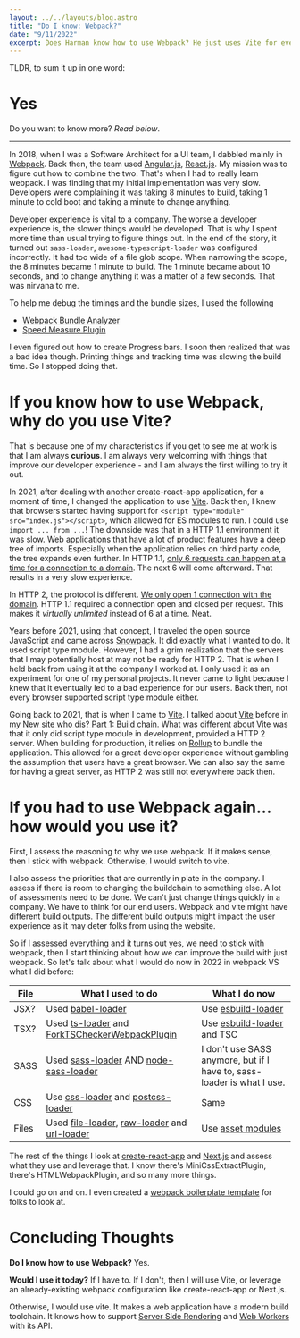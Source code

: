 ```yaml
---
layout: ../../layouts/blog.astro
title: "Do I know: Webpack?"
date: "9/11/2022"
excerpt: Does Harman know how to use Webpack? He just uses Vite for everything.
---
```


TLDR, to sum it up in one word:

# Yes

Do you want to know more? _Read below_.

---

In 2018, when I was a Software Architect for a UI team, I dabbled mainly in [Webpack](https://webpack.js.org/). Back then, the team used [Angular.js](https://angularjs.org/), [React.js](https://reactjs.org/). My mission was to figure out how to combine the two. That's when I had to really learn webpack. I was finding that my initial implementation was very slow. Developers were complaining it was taking 8 minutes to build, taking 1 minute to cold boot and taking a minute to change anything.

Developer experience is vital to a company. The worse a developer experience is, the slower things would be developed. That is why I spent more time than usual trying to figure things out. In the end of the story, it turned out `sass-loader`, `awesome-typescript-loader` was configured incorrectly. It had too wide of a file glob scope. When narrowing the scope, the 8 minutes became 1 minute to build. The 1 minute became about 10 seconds, and to change anything it was a matter of a few seconds. That was nirvana to me.

To help me debug the timings and the bundle sizes, I used the following

- [Webpack Bundle Analyzer](https://www.npmjs.com/package/webpack-bundle-analyzer)
- [Speed Measure Plugin](https://github.com/stephencookdev/speed-measure-webpack-plugin)

I even figured out how to create Progress bars. I soon then realized that was a bad idea though. Printing things and tracking time was slowing the build time. So I stopped doing that.

# If you know how to use Webpack, why do you use Vite?

That is because one of my characteristics if you get to see me at work is that I am always **curious**. I am always very welcoming with things that improve our developer experience - and I am always the first willing to try it out.

In 2021, after dealing with another create-react-app application, for a moment of time, I changed the application to use [Vite](https://vitejs.dev/). Back then, I knew that browsers started having support for `<script type="module" src="index.js"></script>`, which allowed for ES modules to run. I could use `import ... from ...`! The downside was that in a HTTP 1.1 environment it was slow. Web applications that have a lot of product features have a deep tree of imports. Especially when the application relies on third party code, the tree expands even further. In HTTP 1.1, [only 6 requests can happen at a time for a connection to a domain](https://stackoverflow.com/questions/985431/max-parallel-http-connections-in-a-browser). The next 6 will come afterward. That results in a very slow experience.

In HTTP 2, the protocol is different. [We only open 1 connection with the domain](https://stackoverflow.com/questions/36835972/is-the-per-host-connection-limit-raised-with-http-2). HTTP 1.1 required a connection open and closed per request. This makes it _virtually unlimited_ instead of 6 at a time. Neat.

Years before 2021, using that concept, I traveled the open source JavaScript and came across [Snowpack](https://www.snowpack.dev/). It did exactly what I wanted to do. It used script type module. However, I had a grim realization that the servers that I may potentially host at may not be ready for HTTP 2. That is when I held back from using it at the company I worked at. I only used it as an experiment for one of my personal projects. It never came to light because I knew that it eventually led to a bad experience for our users. Back then, not every browser supported script type module either.

Going back to 2021, that is when I came to [Vite](https://vitejs.dev/). I talked about [Vite](https://vitejs.dev/) before in my [New site who dis? Part 1: Build chain](/posts/new-site-who-dis-buildchain-part1/). What was different about Vite was that it only did script type module in development, provided a HTTP 2 server. When building for production, it relies on [Rollup](https://rollupjs.org/guide/en/) to bundle the application. This allowed for a great developer experience without gambling the assumption that users have a great browser. We can also say the same for having a great server, as HTTP 2 was still not everywhere back then.

# If you had to use Webpack again... how would you use it?

First, I assess the reasoning to why we use webpack. If it makes sense, then I stick with webpack. Otherwise, I would switch to vite.

I also assess the priorities that are currently in plate in the company. I assess if there is room to changing the buildchain to something else. A lot of assessments need to be done. We can't just change things quickly in a company. We have to think for our end users. Webpack and vite might have different build outputs. The different build outputs might impact the user experience as it may deter folks from using the website.

So if I assessed everything and it turns out yes, we need to stick with webpack, then I start thinking about how we can improve the build with just webpack. So let's talk about what I would do now in 2022 in webpack VS what I did before:

| File  | What I used to do                                                                                                                                                                               | What I do now                                                                 |
| ----- | ----------------------------------------------------------------------------------------------------------------------------------------------------------------------------------------------- | ----------------------------------------------------------------------------- |
| JSX?  | Used [babel-loader](https://www.npmjs.com/package/babel-loader)                                                                                                                                 | Use [esbuild-loader](https://github.com/privatenumber/esbuild-loader)         |
| TSX?  | Used [ts-loader](https://github.com/TypeStrong/ts-loader) and [ForkTSCheckerWebpackPlugin](https://www.npmjs.com/package/fork-ts-checker-webpack-plugin)                                        | Use [esbuild-loader](https://github.com/privatenumber/esbuild-loader) and TSC |
| SASS  | Used [sass-loader](https://www.npmjs.com/package/sass-loader) AND [node-sass-loader](https://www.npmjs.com/package/node-sass-loader)                                                            | I don't use SASS anymore, but if I have to, sass-loader is what I use.        |
| CSS   | Use [css-loader](https://webpack.js.org/loaders/css-loader/) and [postcss-loader](https://webpack.js.org/loaders/postcss-loader/)                                                               | Same                                                                          |
| Files | Used [file-loader](https://v4.webpack.js.org/loaders/file-loader/), [raw-loader](https://v4.webpack.js.org/loaders/raw-loader/) and [url-loader](https://v4.webpack.js.org/loaders/url-loader/) | Use [asset modules](https://webpack.js.org/guides/asset-modules/)             |

The rest of the things I look at [create-react-app](https://github.com/facebook/create-react-app) and [Next.js](https://nextjs.org/) and assess what they use and leverage that. I know there's MiniCssExtractPlugin, there's HTMLWebpackPlugin, and so many more things.

I could go on and on. I even created a [webpack boilerplate template](https://github.com/hrgui/my-webpack-boilerplate) for folks to look at.

# Concluding Thoughts

**Do I know how to use Webpack?** Yes.

**Would I use it today?** If I have to. If I don't, then I will use Vite, or leverage an already-existing webpack configuration like create-react-app or Next.js.

Otherwise, I would use vite. It makes a web application have a modern build toolchain. It knows how to support [Server Side Rendering](https://vitejs.dev/guide/ssr.html) and [Web Workers](https://github.com/Aslemammad/vite-plugin-cloudflare) with its API.
